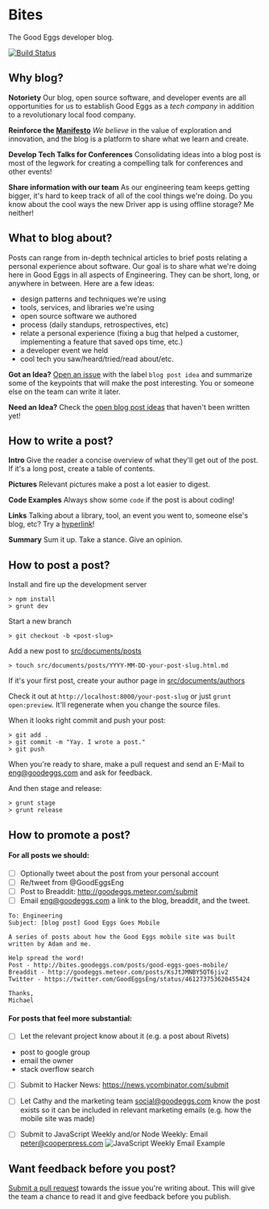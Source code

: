 # Bites
The Good Eggs developer blog.

[![Build Status](http://img.shields.io/travis/goodeggs/bites.svg?style=flat-square)](https://travis-ci.org/goodeggs/bites)

Why blog?
---------

**Notoriety**
Our blog, open source software, and developer events are all opportunities for us
to establish Good Eggs as a _tech company_ in addition to a revolutionary local food company.

**Reinforce the [Manifesto](https://github.com/goodeggs/bites/blob/master/src/documents/posts/2014-02-25-manifesto.html.md#we-believe)**
_We believe_ in the value of exploration and innovation, and the blog is a platform to share what we learn and create.

**Develop Tech Talks for Conferences**
Consolidating ideas into a blog post is most of the legwork for creating a compelling talk for conferences and other events!

**Share information with our team**
As our engineering team keeps getting bigger, it's hard to keep track of all of the cool things we're doing. Do you know about the cool ways the new Driver app is using offline storage? Me neither!

What to blog about?
-------------------
Posts can range from in-depth technical articles to brief posts relating a personal experience about software. Our goal is to share what we're doing here in Good Eggs in all aspects of Engineering. They can be short, long, or anywhere in between. Here are a few ideas:

* design patterns and techniques we're using
* tools, services, and libraries we're using
* open source software we authored
* process (daily standups, retrospectives, etc)
* relate a personal experience (fixing a bug that helped a customer, implementing a feature that saved ops time, etc.)
* a developer event we held
* cool tech you saw/heard/tried/read about/etc.


**Got an Idea?**
[Open an issue](https://github.com/goodeggs/bites/issues/new) with the label `blog post idea` and summarize some of the keypoints that will make the post interesting. You or someone else on the team can write it later.

**Need an Idea?**
Check the [open blog post ideas](https://github.com/goodeggs/bites/issues?labels=blog+post+idea&state=open) that haven't been written yet!

How to write a post?
--------------------

**Intro**
Give the reader a concise overview of what they'll get out of the post. If it's a long post, create a table of contents.

**Pictures**
Relevant pictures make a post a lot easier to digest.

**Code Examples**
Always show some `code` if the post is about coding!

**Links**
Talking about a library, tool, an event you went to, someone else's blog, etc? Try a [hyperlink](http://en.wikipedia.org/wiki/Hyperlink)!

**Summary**
Sum it up. Take a stance. Give an opinion.

How to post a post?
-------------------
Install and fire up the development server

    > npm install
    > grunt dev

Start a new branch

    > git checkout -b <post-slug>

Add a new post to [src/documents/posts](https://github.com/goodeggs/bites/tree/master/src/documents/posts)

    > touch src/documents/posts/YYYY-MM-DD-your-post-slug.html.md

If it's your first post, create your author page in [src/documents/authors](https://github.com/goodeggs/bites/tree/master/src/documents/authors)

Check it out at `http://localhost:8000/your-post-slug` or just `grunt open:preview`.  It'll regenerate when you change the source files.

When it looks right commit and push your post:

    > git add .
    > git commit -m "Yay. I wrote a post."
    > git push

When you're ready to share, make a pull request and send an E-Mail to [eng@goodeggs.com](mailto:eng@goodeggs.com) and ask for feedback.

And then stage and release:

    > grunt stage
    > grunt release

How to promote a post?
----------------------

#### For all posts we should:

* [ ] Optionally tweet about the post from your personal account
* [ ] Re/tweet from @GoodEggsEng
* [ ] Post to Breaddit: http://goodeggs.meteor.com/submit
* [ ] Email <eng@goodeggs.com> a link to the blog, breaddit, and the tweet.
```
To: Engineering
Subject: [blog post] Good Eggs Goes Mobile

A series of posts about how the Good Eggs mobile site was built written by Adam and me.

Help spread the word!
Post - http://bites.goodeggs.com/posts/good-eggs-goes-mobile/
Breaddit - http://goodeggs.meteor.com/posts/KsJtJMNBY5QT6jiv2
Twitter - https://twitter.com/GoodEggsEng/status/461273753620455424

Thanks,
Michael
```

#### For posts that feel more substantial:

* [ ] Let the relevant project know about it (e.g. a post about Rivets)
 - post to google group
 - email the owner
 - stack overflow search
* [ ] Submit to Hacker News: https://news.ycombinator.com/submit
* [ ] Let Cathy and the marketing team <social@goodeggs.com> know the post exists so it can be included in relevant marketing emails (e.g. how the mobile site was made)
* [ ] Submit to JavaScript Weekly and/or Node Weekly: Email <peter@cooperpress.com>
![JavaScript Weekly Email Example](https://raw.githubusercontent.com/goodeggs/bites/master/src/files/images/javascript-weekly-example.png)


Want feedback before you post?
-----------------------
[Submit a pull request](https://github.com/goodeggs/bites/compare/) towards the issue you're writing about. This will give the team a chance to read it and give feedback before you publish.
